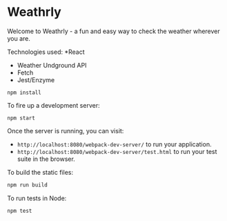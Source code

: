 # Weathrly

Welcome to Weathrly - a fun and easy way to check the weather wherever you are. 

Technologies used: 
*React 
* Weather Undground API
* Fetch
* Jest/Enzyme

```
npm install
```

To fire up a development server:

```
npm start
```

Once the server is running, you can visit:

* `http://localhost:8080/webpack-dev-server/` to run your application.
* `http://localhost:8080/webpack-dev-server/test.html` to run your test suite in the browser.

To build the static files:

```js
npm run build
```


To run tests in Node:

```js
npm test
```
